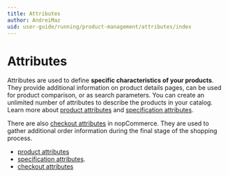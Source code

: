```yaml
---
title: Attributes
author: AndreiMaz
uid: user-guide/running/product-management/attributes/index
---
```

# Attributes

Attributes are used to define **specific characteristics of your products**. They provide additional information on product details pages, can be used for product comparison, or as search parameters. You can create an unlimited number of attributes to describe the products in your catalog. Learn more about [product attributes](xref:user-guide/running/product-management/attributes/product-attributes) and [specification attributes](xref:user-guide/running/product-management/attributes/specification-attributes).

There are also [checkout attributes](xref:user-guide/running/product-management/attributes/checkout-attributes.md) in nopCommerce. They are used to gather additional order information during the final stage of the shopping process.

- [product attributes](xref:user-guide/running/product-management/attributes/product-attributes)
- [specification attributes](xref:user-guide/running/product-management/attributes/specification-attributes).
- [checkout attributes](xref:user-guide/running/product-management/attributes/checkout-attributes.md)
